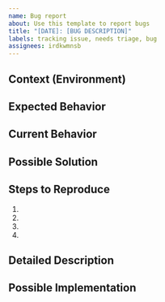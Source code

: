 ```yaml
---
name: Bug report
about: Use this template to report bugs 
title: "[DATE]: [BUG DESCRIPTION]"
labels: tracking issue, needs triage, bug
assignees: irdkwmnsb
---
```

<!--- Provide a general summary of the issue in the Title above -->
## Context (Environment)
<!--- How has this issue affected you? What are you trying to accomplish? -->
<!--- Providing context helps us come up with a solution that is most useful in the real world -->
## Expected Behavior
<!--- Tell us what should happen -->
## Current Behavior
<!--- Tell us what happens instead of the expected behavior -->
## Possible Solution
<!--- Not obligatory, but suggest a fix/reason for the bug, -->
## Steps to Reproduce
<!--- Provide a link to a live example, or an unambiguous set of steps to -->
<!--- reproduce this bug. Include code to reproduce, if relevant -->
1.
2.
3.
4.
## Detailed Description
<!--- Provide a detailed description of the change or addition you are proposing -->

## Possible Implementation
<!--- Not obligatory, but suggest an idea for implementing addition or change -->
